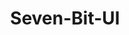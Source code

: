 ---
layout: home

title: Seven-Bit-UI
titleTemplate: 起始页

hero:
  name: Seven-Bit-UI
  text: 连接轻盈体验
  tagline: 更快开发和构建项目产品，适用于 Vue 项目的组件库
  image:
    src: /logo.svg
    alt: logo
  actions:
    - theme: brand
      text: 开始使用
      link: /guide/install
    - theme: alt
      text: 在 Github 上查看
      link: https://github.com/aiai0603/ls-ui

features:
  - icon: 💡
    title: 简单介绍
    details: 基于 vite 打包和 TypeScript 开发的 Vue3 组件库，支持现代常见浏览器，可使用 npm 安装
  - icon: 📦
    title: 第五届青训营
    details: 虽然业界已经有非常多知名组件库，但实际工作中各团队通常也会应设计规范要求，自行开发属于团队内部的基础
  - icon: 🛠️
    title: 特性
    details: 开箱即用的高质量 Vue 组件，提炼自企业级中后台产品的交互语言和视觉风格，直接支持按需引入无需配置任何插件
---